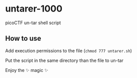 # untarer-1000
picoCTF un-tar shell script

## How to use
Add execution permissions to the file (`chmod 777 untarer.sh`)

Put the script in the same directory than the file to un-tar

Enjoy the  ✨ magic ✨
